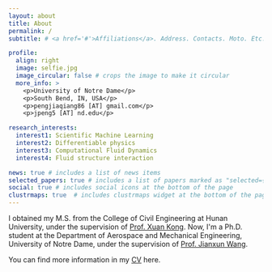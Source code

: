 ```yaml
---
layout: about
title: About
permalink: /
subtitle: # <a href='#'>Affiliations</a>. Address. Contacts. Moto. Etc.

profile:
  align: right
  image: selfie.jpg
  image_circular: false # crops the image to make it circular
  more_info: >
    <p>University of Notre Dame</p>
    <p>South Bend, IN, USA</p>
    <p>pengjiaqiang86 [AT] gmail.com</p>
    <p>jpeng5 [AT] nd.edu</p>

research_interests:
  interest1: Scientific Machine Learning
  interest2: Differentiable physics
  interest3: Computational Fluid Dynamics
  interest4: Fluid structure interaction

news: true # includes a list of news items
selected_papers: true # includes a list of papers marked as "selected={true}"
social: true # includes social icons at the bottom of the page
clustrmaps: true  # includes clustrmaps widget at the bottom of the page
---
```


I obtained my M.S. from the College of Civil Engineering at Hunan University, under the supervision of [Prof. Xuan Kong](http://kongteam.hnu.edu.cn/). Now, I'm a Ph.D. student at the Department of Aerospace and Mechanical Engineering, University of Notre Dame, under the supervision of [Prof. Jianxun Wang](https://sites.nd.edu/jianxun-wang/).

You can find more information in my [CV](/assets/pdf/example_pdf.pdf) here.
